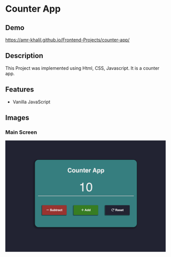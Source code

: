 # Counter App

## Demo
https://amr-khalil.github.io/Frontend-Projects/counter-app/

## Description
This Project was implemented using Html, CSS, Javascript. It is a counter app.

## Features
 - Vanilla JavaScript

## Images

### Main Screen
<img src="img.png" alt="counter app" width="800"/>